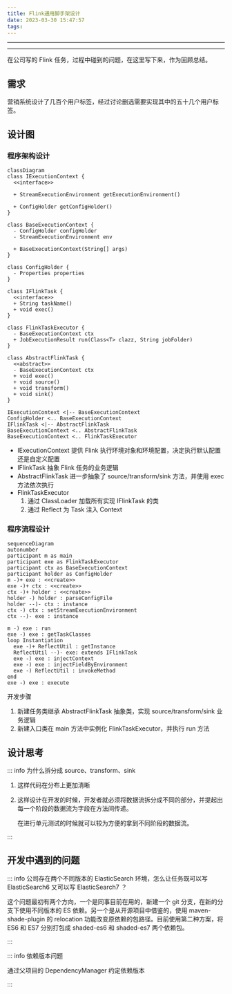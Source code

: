 ```yaml
---
title: Flink通用脚手架设计
date: 2023-03-30 15:47:57
tags:
---
```


---

---

在公司写的 Flink 任务，过程中碰到的问题，在这里写下来，作为回顾总结。

<!-- more -->

## 需求

营销系统设计了几百个用户标签，经过讨论删选需要实现其中的五十几个用户标签。

## 设计图

### 程序架构设计

```mermaid
classDiagram
class IExecutionContext {
  <<interface>>

  + StreamExecutionEnvironment getExecutionEnvironment()

  + ConfigHolder getConfigHolder()
}

class BaseExecutionContext {
  - ConfigHolder configHolder
  - StreamExecutionEnvironment env

  + BaseExecutionContext(String[] args)
}

class ConfigHolder {
  - Properties properties
}

class IFlinkTask {
  <<interface>>
  + String taskName()
  + void exec()
}

class FlinkTaskExecutor {
  - BaseExecutionContext ctx
  + JobExecutionResult run(Class<T> clazz, String jobFolder)
}

class AbstractFlinkTask {
  <<abstract>>
  - BaseExecutionContext ctx
  + void exec()
  + void source()
  + void transform()
  + void sink()
}

IExecutionContext <|-- BaseExecutionContext
ConfigHolder <.. BaseExecutionContext
IFlinkTask <|-- AbstractFlinkTask
BaseExecutionContext <.. AbstractFlinkTask
BaseExecutionContext <.. FlinkTaskExecutor
```

- IExecutionContext 提供 Flink 执行环境对象和环境配置，决定执行默认配置还是自定义配置
- IFlinkTask 抽象 Flink 任务的业务逻辑
- AbstractFlinkTask 进一步抽象了 source/transform/sink 方法，并使用 exec 方法依次执行
- FlinkTaskExecutor
  1. 通过 ClassLoader 加载所有实现 IFlinkTask 的类
  2. 通过 Reflect 为 Task 注入 Context

### 程序流程设计

```mermaid
sequenceDiagram
autonumber
participant m as main
participant exe as FlinkTaskExecutor
participant ctx as BaseExecutionContext
participant holder as ConfigHolder
m -)+ exe : <<create>>
exe -)+ ctx : <<create>>
ctx -)+ holder : <<create>>
holder -) holder : parseConfigFile
holder --)- ctx : instance
ctx -) ctx : setStreamExecutionEnvironment
ctx --)- exe : instance

m -) exe : run
exe -) exe : getTaskClasses
loop Instantiation
  exe -)+ ReflectUtil : getInstance
  ReflectUtil --)- exe: extends IFlinkTask
  exe -) exe : injectContext
  exe -) exe : injectFieldByEnvironment
  exe -) ReflectUtil : invokeMethod
end
exe -) exe : execute
```

开发步骤

1. 新建任务类继承 AbstractFlinkTask 抽象类，实现 source/transform/sink 业务逻辑
2. 新建入口类在 main 方法中实例化 FlinkTaskExecutor，并执行 run 方法

## 设计思考

::: info 为什么拆分成 source、transform、sink

1. 这样代码在分布上更加清晰
2. 这样设计在开发的时候，开发者就必须将数据流拆分成不同的部分，并提起出每一个阶段的数据流为字段在方法间传递。

   在进行单元测试的时候就可以较为方便的拿到不同阶段的数据流。

:::

## 开发中遇到的问题

::: info 公司存在两个不同版本的 ElasticSearch 环境，怎么让任务既可以写 ElasticSearch6 又可以写 ElasticSearch7 ？

这个问题最初有两个方向，一个是同事目前在用的，新建一个 git 分支，在新的分支下使用不同版本的 ES 依赖。另一个是从开源项目中借鉴的，使用 maven-shade-plugin 的 relocation 功能改变原依赖的包路径。目前使用第二种方案，将 ES6 和 ES7 分别打包成 shaded-es6 和 shaded-es7 两个依赖包。

:::

::: info 依赖版本问题

通过父项目的 DependencyManager 约定依赖版本

:::
